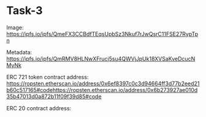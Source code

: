 # Task-3
Image: https://ipfs.io/ipfs/QmeFX3CCBdfTEqsUpbSz3Nkuf7rJwQsrC11FSE27RypTpn

Metadata: https://ipfs.io/ipfs/QmRMV8HLNwXFrucj5su4QWVjJpUk18XVSaKveDcucNMyNk

ERC 721 token contract address:  https://ropsten.etherscan.io/address/0x6ef8397c0c3d94664ff3d77b2eed21b60c517165#codehttps://ropsten.etherscan.io/address/0x6b273927ae010d35b47013d0a872b11f09f39d85#code

ERC 20 contract address: 
